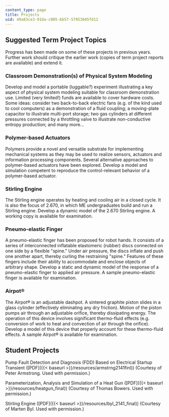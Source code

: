 ```yaml
---
content_type: page
title: Projects
uid: 49a83ce3-91da-c005-bb57-57953045fd12
---
```


Suggested Term Project Topics
-----------------------------

Progress has been made on some of these projects in previous years. Further work should critique the earlier work (copies of term project reports are available) and extend it.

### Classroom Demonstration(s) of Physical System Modeling

Develop and model a portable (luggable?) experiment illustrating a key aspect of physical system modeling suitable for classroom demonstration use. Limited (very limited!) funds are available to cover hardware costs. Some ideas: consider two back-to-back electric fans (e.g. of the kind used to cool computers) as a demonstration of a fluid coupling; a moving-plate capacitor to illustrate multi-port storage; two gas cylinders at different pressures connected by a throttling valve to illustrate non-conductive entropy production; and many more...

### Polymer-based Actuators

Polymers provide a novel and versatile substrate for implementing mechanical systems as they may be used to realize sensors, actuators and information processing components. Several alternative approaches to polymer-based actuators have been explored. Develop a model and simulation competent to reproduce the control-relevant behavior of a polymer-based actuator.

### Stirling Engine

The Stirling engine operates by heating and cooling air in a closed cycle. It is also the focus of 2.670, in which ME undergraduates build and run a Stirling engine. Develop a dynamic model of the 2.670 Stirling engine. A working copy is available for examination.

### Pneumo-elastic Finger

A pneumo-elastic finger has been proposed for robot hands. It consists of a series of interconnected inflatable elastomeric (rubber) discs connected on one side by a flexible "spine." Under air pressure, the discs inflate and push one another apart, thereby curling the restraining "spine." Features of these fingers include their ability to accommodate and enclose objects of arbitrary shape. Develop a static and dynamic model of the response of a pneumo-elastic finger to applied air pressure. A sample pneumo-elastic finger is available for examination.

### Airpot®

The Airpot® is an adjustable dashpot. A sintered graphite piston slides in a glass cylinder (effectively eliminating any dry friction). Motion of the piston pumps air through an adjustable orifice, thereby dissipating energy. The operation of this device involves significant thermo-fluid effects (e.g. conversion of work to heat and convection of air through the orifice). Develop a model of this device that properly account for these thermo-fluid effects. A sample Airpot® is available for examination.

Student Projects
----------------

Pump Fault Detection and Diagnosis (FDD) Based on Electrical Startup Transient ([PDF]({{< baseurl >}}/resources/armstrng2141finl)) (Courtesy of Peter Armstrong. Used with permission.)

Parameterization, Analysis and Simulation of a Heat Gun ([PDF]({{< baseurl >}}/resources/heatgun_final)) (Courtesy of Thomas Bowers. Used with permission.)

Stirling Engine ([PDF]({{< baseurl >}}/resources/byl_2141_final)) (Courtesy of Marten Byl. Used with permission.)